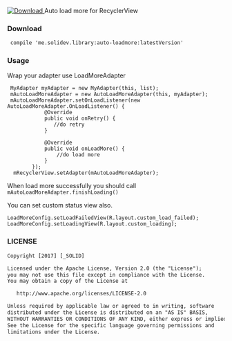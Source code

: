 [ ![Download](https://api.bintray.com/packages/solid/maven/AutoLoadmore/images/download.svg) ](https://bintray.com/solid/maven/AutoLoadmore/_latestVersion)
Auto load more for RecyclerView
### Download
 ```html
  compile 'me.solidev.library:auto-loadmore:latestVersion'
 ```

### Usage
Wrap your adapter use LoadMoreAdapter
```
 MyAdapter myAdapter = new MyAdapter(this, list);
 mAutoLoadMoreAdapter = new AutoLoadMoreAdapter(this, myAdapter);
 mAutoLoadMoreAdapter.setOnLoadListener(new AutoLoadMoreAdapter.OnLoadListener() {
            @Override
            public void onRetry() {
               //do retry
            }

            @Override
            public void onLoadMore() {
                //do load more
            }
        });
  mRecyclerView.setAdapter(mAutoLoadMoreAdapter);
```

When load more successfully you should call ` mAutoLoadMoreAdapter.finishLoading()`

You can set custom status view also.
 ```
 LoadMoreConfig.setLoadFailedView(R.layout.custom_load_failed);
 LoadMoreConfig.setLoadingView(R.layout.custom_loading);
 ```



### LICENSE

```html
Copyright [2017] [_SOLID]

Licensed under the Apache License, Version 2.0 (the "License");
you may not use this file except in compliance with the License.
You may obtain a copy of the License at

   http://www.apache.org/licenses/LICENSE-2.0

Unless required by applicable law or agreed to in writing, software
distributed under the License is distributed on an "AS IS" BASIS,
WITHOUT WARRANTIES OR CONDITIONS OF ANY KIND, either express or implied.
See the License for the specific language governing permissions and
limitations under the License.

```